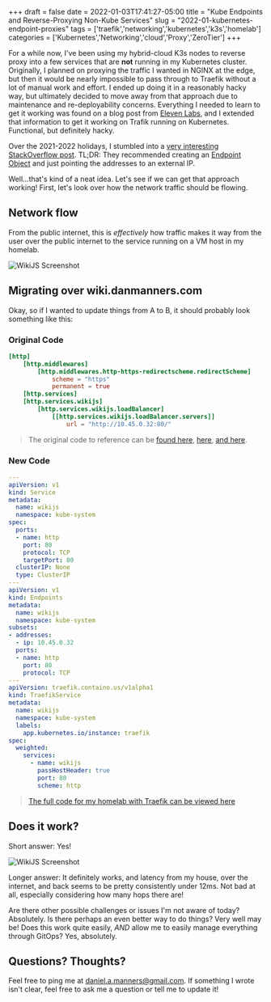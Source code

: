 +++ 
draft = false
date = 2022-01-03T17:41:27-05:00
title = "Kube Endpoints and Reverse-Proxying Non-Kube Services"
slug = "2022-01-kubernetes-endpoint-proxies" 
tags = ['traefik','networking','kubernetes','k3s','homelab']
categories = ['Kubernetes','Networking','cloud','Proxy','ZeroTier']
+++

For a while now, I've been using my hybrid-cloud K3s nodes to reverse proxy into a few services that are **not** running in my Kubernetes cluster. Originally, I planned on proxying the traffic I wanted in NGINX at the edge, but then it would be nearly impossible to pass through to Traefik without a lot of manual work and effort. I ended up doing it in a reasonably hacky way, but ultimately decided to move away from that approach due to maintenance and re-deployability concerns. Everything I needed to learn to get it working was found on a blog post from [Eleven Labs](https://blog.eleven-labs.com/en/using-traefik-as-a-reverse-proxy/), and I extended that information to get it working on Trafik running on Kubernetes. Functional, but definitely hacky.

Over the 2021-2022 holidays, I stumbled into a [very interesting StackOverflow post](https://stackoverflow.com/questions/57764237/kubernetes-ingress-to-external-service/57769127#57769127). TL;DR: They recommended creating an [Endpoint Object](https://kubernetes.io/docs/concepts/services-networking/service/) and just pointing the addresses to an external IP.

Well...that's kind of a neat idea. Let's see if we can get that approach working! First, let's look over how the network traffic should be flowing.

## Network flow

From the public internet, this is _effectively_ how traffic makes it way from the user over the public internet to the service running on a VM host in my homelab.

![WikiJS Screenshot](/static/images/posts/2022-01-kubernetes-endpoint-objects/networkflow.png)

## Migrating over wiki.danmanners.com

Okay, so if I wanted to update things from A to B, it should probably look something like this:

### Original Code

```toml
[http]
    [http.middlewares]
        [http.middlewares.http-https-redirectscheme.redirectScheme]
            scheme = "https"
            permanent = true
    [http.services]
    [http.services.wikijs]
        [http.services.wikijs.loadBalancer]
            [[http.services.wikijs.loadBalancer.servers]]
                url = "http://10.45.0.32:80/"
```

> The original code to reference can be [found here](https://github.com/danmanners/homelab-k3s-cluster/blob/9a2f70002ff4b11b5f4ac046851cd15367361344/manifests/workloads/traefik-reverseproxy/reverse-proxy.yaml), [here](https://github.com/danmanners/homelab-k3s-cluster/blob/9a2f70002ff4b11b5f4ac046851cd15367361344/manifests/workloads/traefik-reverseproxy/traefik-mods.yaml#L62), [and here](https://github.com/danmanners/homelab-k3s-cluster/blob/9a2f70002ff4b11b5f4ac046851cd15367361344/manifests/workloads/traefik-reverseproxy/wikijs.yaml#L40).

### New Code

```yaml
---
apiVersion: v1
kind: Service
metadata:
  name: wikijs
  namespace: kube-system
spec:
  ports:
  - name: http
    port: 80
    protocol: TCP
    targetPort: 80
  clusterIP: None
  type: ClusterIP
---
apiVersion: v1
kind: Endpoints
metadata:
  name: wikijs
  namespace: kube-system
subsets:
- addresses:
  - ip: 10.45.0.32
  ports:
  - name: http
    port: 80
    protocol: TCP
---
apiVersion: traefik.containo.us/v1alpha1
kind: TraefikService
metadata:
  name: wikijs
  namespace: kube-system
  labels:
    app.kubernetes.io/instance: traefik
spec:
  weighted:
    services:
      - name: wikijs
        passHostHeader: true
        port: 80
        scheme: http
```

> [The full code for my homelab with Traefik can be viewed here](https://github.com/danmanners/homelab-k3s-cluster/blob/main/manifests/workloads/traefik-helm/wikijs.yaml)

## Does it work?

Short answer: Yes!

![WikiJS Screenshot](/static/images/posts/2022-01-kubernetes-endpoint-objects/wikijs.png)

Longer answer: It definitely works, and latency from my house, over the internet, and back seems to be pretty consistently under 12ms. Not bad at all, especially considering how many hops there are!

Are there other possible challenges or issues I'm not aware of today? Absolutely. Is there perhaps an even better way to do things? Very well may be! Does this work quite easily, _AND_ allow me to easily manage everything through GitOps? Yes, absolutely.

## Questions? Thoughts?

Feel free to ping me at [daniel.a.manners@gmail.com](mailto:daniel.a.manners@gmail.com). If something I wrote isn't clear, feel free to ask me a question or tell me to update it!
